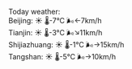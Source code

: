 Today weather:  
Beijing: ☀️   🌡️-7°C 🌬️←7km/h  
Tianjin: ☀️   🌡️-3°C 🌬️↘11km/h  
Shijiazhuang: ☀️   🌡️-1°C 🌬️→15km/h  
Tangshan: ☀️   🌡️-5°C 🌬️→10km/h  
